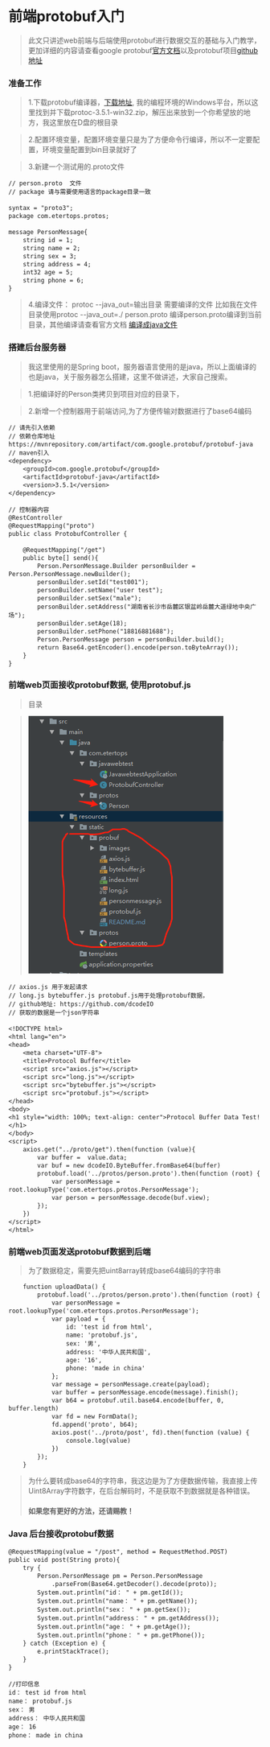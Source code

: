 # 前端protobuf入门
> 此文只讲述web前端与后端使用protobuf进行数据交互的基础与入门教学，更加详细的内容请查看google protobuf<a href="https://developers.google.com/protocol-buffers/">官方文档</a>以及protobuf项目<a href="https://github.com/google/protobuf">github地址</a>

### 准备工作
> 1.下载protobuf编译器，<a href="https://github.com/google/protobuf/releases">下载地址</a>, 我的编程环境的Windows平台，所以这里找到并下载protoc-3.5.1-win32.zip，解压出来放到一个你希望放的地方，我这里放在D盘的根目录

> 2.配置环境变量，配置环境变量只是为了方便命令行编译，所以不一定要配置，环境变量配置到bin目录就好了

> 3.新建一个测试用的.proto文件
```
// person.proto  文件
// package 请与需要使用语言的package目录一致

syntax = "proto3";
package com.etertops.protos;

message PersonMessage{
    string id = 1;
    string name = 2;
    string sex = 3;
    string address = 4;
    int32 age = 5;
    string phone = 6;
}
```
> 4.编译文件： protoc --java_out=输出目录 需要编译的文件
> 比如我在文件目录使用protoc --java_out=./ person.proto 编译person.proto编译到当前目录，其他编译请查看官方文档
> [编译成java文件](images/compile_java.gif)

### 搭建后台服务器
> 我这里使用的是Spring boot，服务器语言使用的是java，所以上面编译的也是java，关于服务器怎么搭建，这里不做讲述，大家自己搜索。

> 1.把编译好的Person类拷贝到项目对应的目录下，

> 2.新增一个控制器用于前端访问,为了方便传输对数据进行了base64编码
```
// 请先引入依赖
// 依赖仓库地址
https://mvnrepository.com/artifact/com.google.protobuf/protobuf-java
// maven引入
<dependency>
    <groupId>com.google.protobuf</groupId>
	<artifactId>protobuf-java</artifactId>
	<version>3.5.1</version>
</dependency>

// 控制器内容
@RestController
@RequestMapping("proto")
public class ProtobufController {

    @RequestMapping("/get")
    public byte[] send(){
        Person.PersonMessage.Builder personBuilder = Person.PersonMessage.newBuilder();
        personBuilder.setId("test001");
        personBuilder.setName("user test");
        personBuilder.setSex("male");
        personBuilder.setAddress("湖南省长沙市岳麓区银盆岭岳麓大道绿地中央广场");
        personBuilder.setAge(18);
        personBuilder.setPhone("18816881688");
        Person.PersonMessage person = personBuilder.build();
        return Base64.getEncoder().encode(person.toByteArray());
    }
}
```

### 前端web页面接收protobuf数据, 使用protobuf.js
> 目录

> ![编译成java文件](images/catalog.png)

> 
```
// axios.js 用于发起请求
// long.js bytebuffer.js protobuf.js用于处理protobuf数据，
// github地址: https://github.com/dcodeIO
// 获取的数据是一个json字符串

<!DOCTYPE html>
<html lang="en">
<head>
    <meta charset="UTF-8">
    <title>Protocol Buffer</title>
    <script src="axios.js"></script>
    <script src="long.js"></script>
    <script src="bytebuffer.js"></script>
    <script src="protobuf.js"></script>
</head>
<body>
<h1 style="width: 100%; text-align: center">Protocol Buffer Data Test!</h1>
</body>
<script>
    axios.get("../proto/get").then(function (value){
        var buffer =  value.data;
        var buf = new dcodeIO.ByteBuffer.fromBase64(buffer)
        protobuf.load('../protos/person.proto').then(function (root) {
            var personMessage = root.lookupType('com.etertops.protos.PersonMessage');
            var person = personMessage.decode(buf.view);
        });
    })
</script>
</html>
```

### 前端web页面发送protobuf数据到后端
> 为了数据稳定，需要先把uint8array转成base64编码的字符串
```
    function uploadData() {
        protobuf.load('../protos/person.proto').then(function (root) {
            var personMessage = root.lookupType('com.etertops.protos.PersonMessage');
            var payload = {
                id: 'test id from html',
                name: 'protobuf.js',
                sex: '男',
                address: '中华人民共和国',
                age: '16',
                phone: 'made in china'
            };
            var message = personMessage.create(payload);
            var buffer = personMessage.encode(message).finish();
            var b64 = protobuf.util.base64.encode(buffer, 0, buffer.length)
            var fd = new FormData();
            fd.append('proto', b64);
            axios.post('../proto/post', fd).then(function (value) {
                console.log(value)
            })
        });
    }
```
> 为什么要转成base64的字符串，我这边是为了方便数据传输，我直接上传Uint8Array字符数字，在后台解码时，不是获取不到数据就是各种错误。
> #### 如果您有更好的方法，还请赐教！

### Java 后台接收protobuf数据
```
@RequestMapping(value = "/post", method = RequestMethod.POST)
public void post(String proto){
    try {
        Person.PersonMessage pm = Person.PersonMessage
            .parseFrom(Base64.getDecoder().decode(proto));
        System.out.println("id： " + pm.getId());
        System.out.println("name： " + pm.getName());
        System.out.println("sex： " + pm.getSex());
        System.out.println("address： " + pm.getAddress());
        System.out.println("age： " + pm.getAge());
        System.out.println("phone： " + pm.getPhone());
    } catch (Exception e) {
        e.printStackTrace();
    }
}

//打印信息
id： test id from html
name： protobuf.js
sex： 男
address： 中华人民共和国
age： 16
phone： made in china
```
